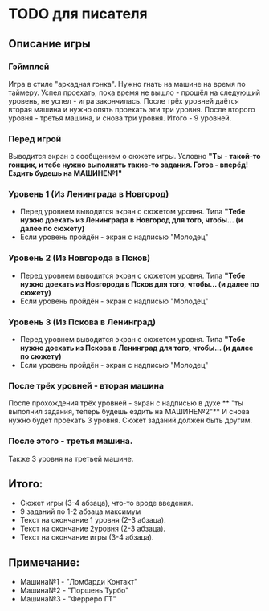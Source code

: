 # TODO для писателя
## Описание игры
### Гэймплей
Игра в стиле "аркадная гонка". Нужно гнать на машине на время по таймеру. Успел проехать, пока время не вышло - прошёл на следующий уровень, не успел - игра закончилась. После трёх уровней даётся вторая машина и нужно опять проехать эти три уровня. После второго уровня - третья машина, и снова три уровня. Итого - 9 уровней.
### Перед игрой
Выводится экран с сообщением о сюжете игры. Условно **"Ты - такой-то гонщик, и тебе нужно выполнять такие-то задания. Готов - вперёд! Ездить будешь на МАШИНЕ№1"**
### Уровень 1 (Из Ленинграда в Новгород)
- Перед уровнем выводится экран с сюжетом уровня. Типа **"Тебе нужно доехать из Ленинграда в Новгород для того, чтобы... (и далее по сюжету)**
- Если уровень пройдён - экран с надписью "Молодец"
### Уровень 2 (Из Новгорода в Псков)
- Перед уровнем выводится экран с сюжетом уровня. Типа **"Тебе нужно доехать из Новгорода в Псков для того, чтобы... (и далее по сюжету)**
- Если уровень пройдён - экран с надписью "Молодец"
### Уровень 3 (Из Пскова в Ленинград)
- Перед уровнем выводится экран с сюжетом уровня. Типа **"Тебе нужно доехать из Пскова в Ленинград для того, чтобы... (и далее по сюжету)**
- Если уровень пройдён - экран с надписью "Молодец"
### После трёх уровней - вторая машина
После прохождения трёх уровней - экран с надписью в духе ** "ты выполнил задания, теперь будешь ездить на МАШИНЕ№2"** И снова нужно будет проехать 3 уровня. Сюжет заданий должен быть другим.
### После этого - третья машина.
Также 3 уровня на третьей машине.

## Итого:
- Сюжет игры (3-4 абзаца), что-то вроде введения.
- 9 заданий по 1-2 абзаца максимум
- Текст на окончание 1 уровня (2-3 абзаца).
- Текст на окончание 2уровня (2-3 абзаца).
- Текст на окончание игры (3-4 абзаца).

## Примечание:
- Машина№1 - "Ломбарди Контакт"
- Машина№2 - "Поршень Турбо"
- Машина№3 - "Ферреро ГТ"
